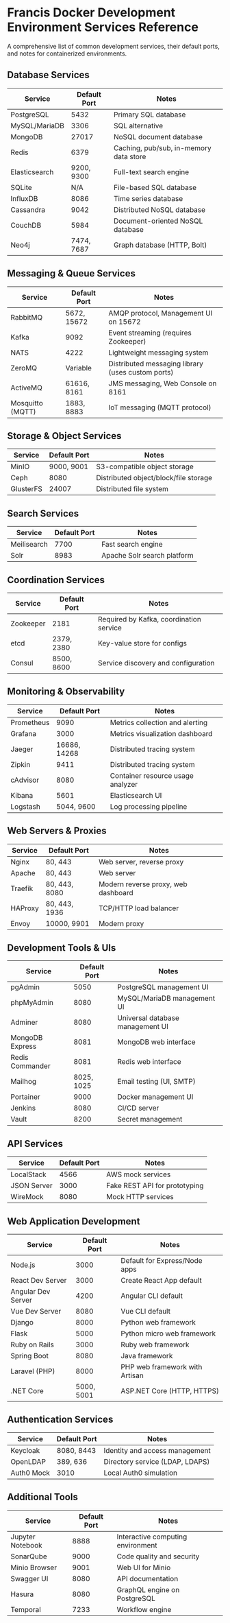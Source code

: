 # Francis Docker Development Environment Services Reference

A comprehensive list of common development services, their default ports, and notes for containerized environments.

## Database Services

| Service | Default Port | Notes |
|---------|-------------|-------|
| PostgreSQL | 5432 | Primary SQL database |
| MySQL/MariaDB | 3306 | SQL alternative |
| MongoDB | 27017 | NoSQL document database |
| Redis | 6379 | Caching, pub/sub, in-memory data store |
| Elasticsearch | 9200, 9300 | Full-text search engine |
| SQLite | N/A | File-based SQL database |
| InfluxDB | 8086 | Time series database |
| Cassandra | 9042 | Distributed NoSQL database |
| CouchDB | 5984 | Document-oriented NoSQL database |
| Neo4j | 7474, 7687 | Graph database (HTTP, Bolt) |

## Messaging & Queue Services

| Service | Default Port | Notes |
|---------|-------------|-------|
| RabbitMQ | 5672, 15672 | AMQP protocol, Management UI on 15672 |
| Kafka | 9092 | Event streaming (requires Zookeeper) |
| NATS | 4222 | Lightweight messaging system |
| ZeroMQ | Variable | Distributed messaging library (uses custom ports) |
| ActiveMQ | 61616, 8161 | JMS messaging, Web Console on 8161 |
| Mosquitto (MQTT) | 1883, 8883 | IoT messaging (MQTT protocol) |

## Storage & Object Services

| Service | Default Port | Notes |
|---------|-------------|-------|
| MinIO | 9000, 9001 | S3-compatible object storage |
| Ceph | 8080 | Distributed object/block/file storage |
| GlusterFS | 24007 | Distributed file system |

## Search Services

| Service | Default Port | Notes |
|---------|-------------|-------|
| Meilisearch | 7700 | Fast search engine |
| Solr | 8983 | Apache Solr search platform |

## Coordination Services

| Service | Default Port | Notes |
|---------|-------------|-------|
| Zookeeper | 2181 | Required by Kafka, coordination service |
| etcd | 2379, 2380 | Key-value store for configs |
| Consul | 8500, 8600 | Service discovery and configuration |

## Monitoring & Observability

| Service | Default Port | Notes |
|---------|-------------|-------|
| Prometheus | 9090 | Metrics collection and alerting |
| Grafana | 3000 | Metrics visualization dashboard |
| Jaeger | 16686, 14268 | Distributed tracing system |
| Zipkin | 9411 | Distributed tracing system |
| cAdvisor | 8080 | Container resource usage analyzer |
| Kibana | 5601 | Elasticsearch UI |
| Logstash | 5044, 9600 | Log processing pipeline |

## Web Servers & Proxies

| Service | Default Port | Notes |
|---------|-------------|-------|
| Nginx | 80, 443 | Web server, reverse proxy |
| Apache | 80, 443 | Web server |
| Traefik | 80, 443, 8080 | Modern reverse proxy, web dashboard |
| HAProxy | 80, 443, 1936 | TCP/HTTP load balancer |
| Envoy | 10000, 9901 | Modern proxy |

## Development Tools & UIs

| Service | Default Port | Notes |
|---------|-------------|-------|
| pgAdmin | 5050 | PostgreSQL management UI |
| phpMyAdmin | 8080 | MySQL/MariaDB management UI |
| Adminer | 8080 | Universal database management UI |
| MongoDB Express | 8081 | MongoDB web interface |
| Redis Commander | 8081 | Redis web interface |
| Mailhog | 8025, 1025 | Email testing (UI, SMTP) |
| Portainer | 9000 | Docker management UI |
| Jenkins | 8080 | CI/CD server |
| Vault | 8200 | Secret management |

## API Services

| Service | Default Port | Notes |
|---------|-------------|-------|
| LocalStack | 4566 | AWS mock services |
| JSON Server | 3000 | Fake REST API for prototyping |
| WireMock | 8080 | Mock HTTP services |

## Web Application Development

| Service | Default Port | Notes |
|---------|-------------|-------|
| Node.js | 3000 | Default for Express/Node apps |
| React Dev Server | 3000 | Create React App default |
| Angular Dev Server | 4200 | Angular CLI default |
| Vue Dev Server | 8080 | Vue CLI default |
| Django | 8000 | Python web framework |
| Flask | 5000 | Python micro web framework |
| Ruby on Rails | 3000 | Ruby web framework |
| Spring Boot | 8080 | Java framework |
| Laravel (PHP) | 8000 | PHP web framework with Artisan |
| .NET Core | 5000, 5001 | ASP.NET Core (HTTP, HTTPS) |

## Authentication Services

| Service | Default Port | Notes |
|---------|-------------|-------|
| Keycloak | 8080, 8443 | Identity and access management |
| OpenLDAP | 389, 636 | Directory service (LDAP, LDAPS) |
| Auth0 Mock | 3010 | Local Auth0 simulation |

## Additional Tools

| Service | Default Port | Notes |
|---------|-------------|-------|
| Jupyter Notebook | 8888 | Interactive computing environment |
| SonarQube | 9000 | Code quality and security |
| Minio Browser | 9001 | Web UI for Minio |
| Swagger UI | 8080 | API documentation |
| Hasura | 8080 | GraphQL engine on PostgreSQL |
| Temporal | 7233 | Workflow engine |